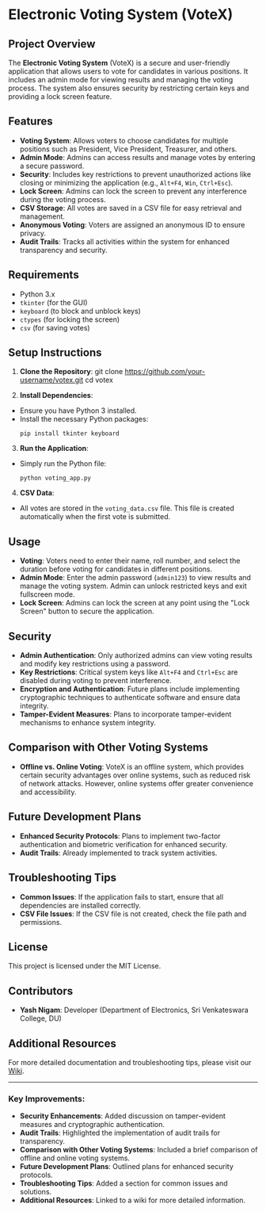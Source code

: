 # **Electronic Voting System (VoteX)**

## **Project Overview**

The **Electronic Voting System** (VoteX) is a secure and user-friendly application that allows users to vote for candidates in various positions. It includes an admin mode for viewing results and managing the voting process. The system also ensures security by restricting certain keys and providing a lock screen feature.

## **Features**

- **Voting System**: Allows voters to choose candidates for multiple positions such as President, Vice President, Treasurer, and others.
- **Admin Mode**: Admins can access results and manage votes by entering a secure password.
- **Security**: Includes key restrictions to prevent unauthorized actions like closing or minimizing the application (e.g., `Alt+F4`, `Win`, `Ctrl+Esc`).
- **Lock Screen**: Admins can lock the screen to prevent any interference during the voting process.
- **CSV Storage**: All votes are saved in a CSV file for easy retrieval and management.
- **Anonymous Voting**: Voters are assigned an anonymous ID to ensure privacy.
- **Audit Trails**: Tracks all activities within the system for enhanced transparency and security.

## **Requirements**

- Python 3.x
- `tkinter` (for the GUI)
- `keyboard` (to block and unblock keys)
- `ctypes` (for locking the screen)
- `csv` (for saving votes)

## **Setup Instructions**

1. **Clone the Repository**:
     git clone https://github.com/your-username/votex.git
     cd votex

2. **Install Dependencies**:
- Ensure you have Python 3 installed.
- Install the necessary Python packages:
  ```
  pip install tkinter keyboard
  ```

3. **Run the Application**:
- Simply run the Python file:
  ```
  python voting_app.py
  ```

4. **CSV Data**:
- All votes are stored in the `voting_data.csv` file. This file is created automatically when the first vote is submitted.

## **Usage**

- **Voting**: Voters need to enter their name, roll number, and select the duration before voting for candidates in different positions.
- **Admin Mode**: Enter the admin password (`admin123`) to view results and manage the voting system. Admin can unlock restricted keys and exit fullscreen mode.
- **Lock Screen**: Admins can lock the screen at any point using the "Lock Screen" button to secure the application.

## **Security**

- **Admin Authentication**: Only authorized admins can view voting results and modify key restrictions using a password.
- **Key Restrictions**: Critical system keys like `Alt+F4` and `Ctrl+Esc` are disabled during voting to prevent interference.
- **Encryption and Authentication**: Future plans include implementing cryptographic techniques to authenticate software and ensure data integrity.
- **Tamper-Evident Measures**: Plans to incorporate tamper-evident mechanisms to enhance system integrity.

## **Comparison with Other Voting Systems**

- **Offline vs. Online Voting**: VoteX is an offline system, which provides certain security advantages over online systems, such as reduced risk of network attacks. However, online systems offer greater convenience and accessibility.

## **Future Development Plans**

- **Enhanced Security Protocols**: Plans to implement two-factor authentication and biometric verification for enhanced security.
- **Audit Trails**: Already implemented to track system activities.

## **Troubleshooting Tips**

- **Common Issues**: If the application fails to start, ensure that all dependencies are installed correctly.
- **CSV File Issues**: If the CSV file is not created, check the file path and permissions.

## **License**

This project is licensed under the MIT License.

## **Contributors**

- **Yash Nigam**: Developer (Department of Electronics, Sri Venkateswara College, DU)

## **Additional Resources**

For more detailed documentation and troubleshooting tips, please visit our [Wiki](https://your-wiki-link.com).

---

### Key Improvements:
- **Security Enhancements**: Added discussion on tamper-evident measures and cryptographic authentication.
- **Audit Trails**: Highlighted the implementation of audit trails for transparency.
- **Comparison with Other Voting Systems**: Included a brief comparison of offline and online voting systems.
- **Future Development Plans**: Outlined plans for enhanced security protocols.
- **Troubleshooting Tips**: Added a section for common issues and solutions.
- **Additional Resources**: Linked to a wiki for more detailed information.


